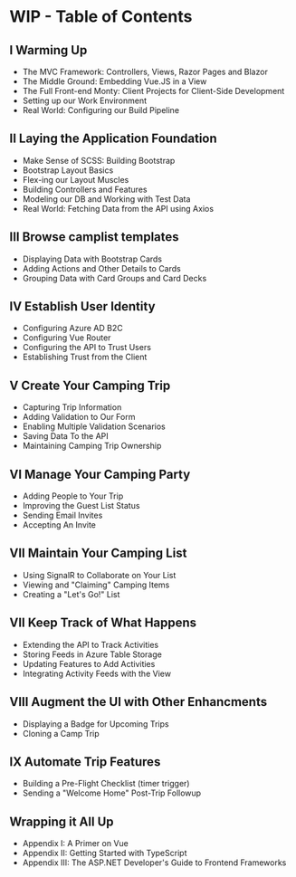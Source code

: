 # WIP - Table of Contents 

## I Warming Up
 - The MVC Framework: Controllers, Views, Razor Pages and Blazor
 - The Middle Ground: Embedding Vue.JS in a View
 - The Full Front-end Monty: Client Projects for Client-Side Development
 - Setting up our Work Environment
 - Real World: Configuring our Build Pipeline

## II Laying the Application Foundation
 - Make Sense of SCSS: Building Bootstrap
 - Bootstrap Layout Basics
 - Flex-ing our Layout Muscles
 - Building Controllers and Features
 - Modeling our DB and Working with Test Data
 - Real World: Fetching Data from the API using Axios

## III Browse camplist templates
 - Displaying Data with Bootstrap Cards
 - Adding Actions and Other Details to Cards
 - Grouping Data with Card Groups and Card Decks

## IV Establish User Identity
 - Configuring Azure AD B2C
 - Configuring Vue Router
 - Configuring the API to Trust Users
 - Establishing Trust from the Client

## V Create Your Camping Trip
 - Capturing Trip Information
 - Adding Validation to Our Form
 - Enabling Multiple Validation Scenarios
 - Saving Data To the API 
 - Maintaining Camping Trip Ownership

## VI Manage Your Camping Party
 - Adding People to Your Trip
 - Improving the Guest List Status
 - Sending Email Invites
 - Accepting An Invite

## VII Maintain Your Camping List
 - Using SignalR to Collaborate on Your List
 - Viewing and "Claiming" Camping Items
 - Creating a "Let's Go!" List

## VII Keep Track of What Happens
 - Extending the API to Track Activities
 - Storing Feeds in Azure Table Storage
 - Updating Features to Add Activities
 - Integrating Activity Feeds with the View    

## VIII  Augment the UI with Other Enhancments
 - Displaying a Badge for Upcoming Trips
 - Cloning a Camp Trip

## IX Automate Trip Features
 - Building a Pre-Flight Checklist (timer trigger)
 - Sending a "Welcome Home" Post-Trip Followup


## Wrapping it All Up
 - Appendix I: A Primer on Vue
 - Appendix II: Getting Started with TypeScript 
 - Appendix III: The ASP.NET Developer's Guide to Frontend Frameworks 


